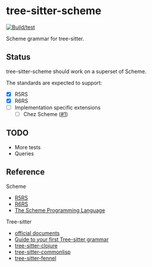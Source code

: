 # tree-sitter-scheme

[![Build/test](https://github.com/6cdh/tree-sitter-scheme/workflows/Build/test/badge.svg)](https://github.com/6cdh/tree-sitter-scheme/actions/workflows/test.yml)

Scheme grammar for tree-sitter.

## Status

tree-sitter-scheme should work on a superset of Scheme.

The standards are expected to support:

* [x] R5RS
* [x] R6RS
* [ ] Implementation specific extensions
  * [ ] Chez Scheme ([#1](https://github.com/6cdh/tree-sitter-scheme/issues/1))

## TODO

* More tests
* Queries

## Reference

Scheme

* [R5RS](https://schemers.org/Documents/Standards/R5RS/)
* [R6RS](http://www.r6rs.org/)
* [The Scheme Programming Language](https://www.scheme.com/tspl4/)

Tree-sitter

* [official documents](https://tree-sitter.github.io/tree-sitter)
* [Guide to your first Tree-sitter grammar](https://gist.github.com/Aerijo/df27228d70c633e088b0591b8857eeef)
* [tree-sitter-clojure](https://github.com/sogaiu/tree-sitter-clojure)
* [tree-sitter-commonlisp](https://github.com/theHamsta/tree-sitter-commonlisp)
* [tree-sitter-fennel](https://github.com/TravonteD/tree-sitter-fennel)


